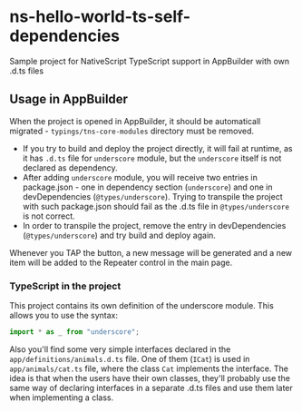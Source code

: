 # ns-hello-world-ts-self-dependencies
Sample project for NativeScript TypeScript support in AppBuilder with own .d.ts files

## Usage in AppBuilder
When the project is opened in AppBuilder, it should be automaticall migrated - `typings/tns-core-modules` directory must be removed.

* If you try to build and deploy the project directly, it will fail at runtime, as it has `.d.ts` file for `underscore` module, but the `underscore` itself is not declared as dependency.
* After adding `underscore` module, you will receive two entries in package.json - one in dependency section (`underscore`) and one in devDependencies (`@types/underscore`). Trying to transpile the project with such package.json should fail as the .d.ts file in `@types/underscore` is not correct.
* In order to transpile the project, remove the entry in devDependencies (`@types/underscore`) and try build and deploy again.

Whenever you TAP the button, a new message will be generated and a new item will be added to the Repeater control in the main page.

### TypeScript in the project
This project contains its own definition of the underscore module. This allows you to use the syntax:
```TypeScript
import * as _ from "underscore";
```

Also you'll find some very simple interfaces declared in the `app/definitions/animals.d.ts` file. One of them (`ICat`) is used in `app/animals/cat.ts` file, where the class `Cat` implements the interface.
The idea is that when the users have their own classes, they'll probably use the same way of declaring interfaces in a separate .d.ts files and use them later when implementing a class.
